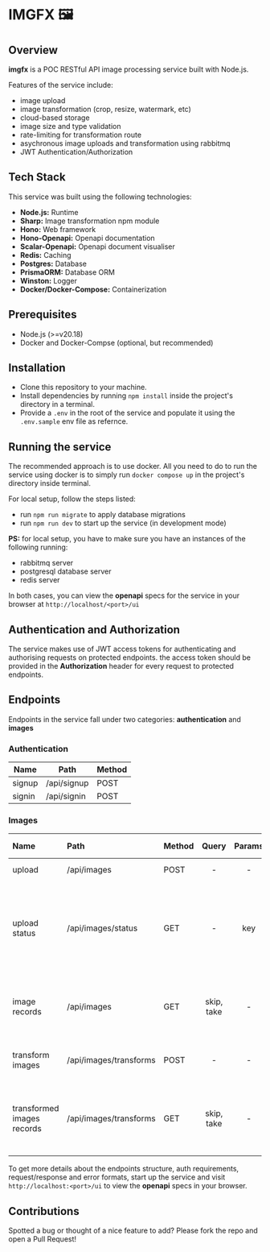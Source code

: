 # IMGFX 🖼️

## Overview

**imgfx** is a POC RESTful API image processing service built with Node.js.

Features of the service include:

- image upload
- image transformation (crop, resize, watermark, etc)
- cloud-based storage
- image size and type validation
- rate-limiting for transformation route
- asychronous image uploads and transformation using rabbitmq
- JWT Authentication/Authorization

## Tech Stack

This service was built using the following technologies:

- **Node.js:** Runtime
- **Sharp:** Image transformation npm module
- **Hono:** Web framework
- **Hono-Openapi:** Openapi documentation
- **Scalar-Openapi:** Openapi document visualiser
- **Redis:** Caching
- **Postgres:** Database
- **PrismaORM:** Database ORM
- **Winston:** Logger
- **Docker/Docker-Compose:** Containerization

## Prerequisites

- Node.js (>=v20.18)
- Docker and Docker-Compse (optional, but recommended)

## Installation

- Clone this repository to your machine.
- Install dependencies by running `npm install` inside the project's directory in a terminal.
- Provide a `.env` in the root of the service and populate it using the `.env.sample` env file as refernce.

## Running the service

The recommended approach is to use docker. All you need to do to run the service using docker is to simply run `docker compose up` in the project's directory inside terminal.

For local setup, follow the steps listed:

- run `npm run migrate` to apply database migrations
- run `npm run dev` to start up the service (in development mode)

**PS:** for local setup, you have to make sure you have an instances of the following running:

- rabbitmq server
- postgresql database server
- redis server

In both cases, you can view the **openapi** specs for the service in your browser at `http://localhost/<port>/ui`

## Authentication and Authorization

The service makes use of JWT access tokens for authenticating and authorising requests on protected endpoints.
the access token should be provided in the **Authorization** header for every request to protected endpoints.

## Endpoints

Endpoints in the service fall under two categories: **authentication** and **images**

### Authentication

| Name   | Path        | Method |
| ------ | ----------- | :----- |
| signup | /api/signup | POST   |
| signin | /api/signin | POST   |

### Images

| Name                       | Path                   | Method |   Query    | Params | Requires Authentication | Description                                                                  |
| :------------------------- | :--------------------- | :----- | :--------: | :----: | :---------------------: | ---------------------------------------------------------------------------- |
| upload                     | /api/images            | POST   |     -      |   -    |           yes           | upload an image                                                              |
| upload status              | /api/images/status     | GET    |     -      |  key   |           yes           | check an image upload status(key was provided during upload and is required) |
| image records              | /api/images            | GET    | skip, take |   -    |           yes           | get a list of image records (skip and take are paginators)                   |
| transform images           | /api/images/transforms | POST   |     -      |   -    |           yes           | transform an already uploaded image                                          |
| transformed images records | /api/images/transforms | GET    | skip, take |   -    |           yes           | get a list of transformed image records (skip and take are paginators)       |

To get more details about the endpoints structure, auth requirements, request/response and error formats, start up the service and visit `http://localhost:<port>/ui` to view the **openapi** specs in your browser.

## Contributions

Spotted a bug or thought of a nice feature to add? Please fork the repo and open a Pull Request!
